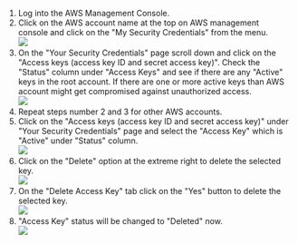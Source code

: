 1. Log into the AWS Management Console.
2. Click on the AWS account name at the top on AWS management console and click on the "My Security Credentials" from the menu.</br><img src="/resources/aws/iam/root-access-keys/step2.png"/>
3. On the "Your Security Credentials" page scroll down and click on the "Access keys (access key ID and secret access key)". Check the "Status" column under "Access Keys" and see if there are any "Active" keys in the root account. If there are one or more active keys than AWS account might get compromised against unauthorized access.</br><img src="/resources/aws/iam/root-access-keys/step3.png"/>
4. Repeat steps number 2 and 3 for other AWS accounts.</br>
5. Click on the "Access keys (access key ID and secret access key)" under "Your Security Credentials" page and select the "Access Key" which is "Active" under "Status" column.</br><img src="/resources/aws/iam/root-access-keys/step5.png"/>
6. Click on the "Delete" option at the extreme right to delete the selected key.</br><img src="/resources/aws/iam/root-access-keys/step6.png"/>
7. On the "Delete Access Key" tab click on the "Yes" button to delete the selected key.</br><img src="/resources/aws/iam/root-access-keys/step7.png"/>
8. "Access Key" status will be changed to "Deleted" now. </br><img src="/resources/aws/iam/root-access-keys/step8.png"/>
